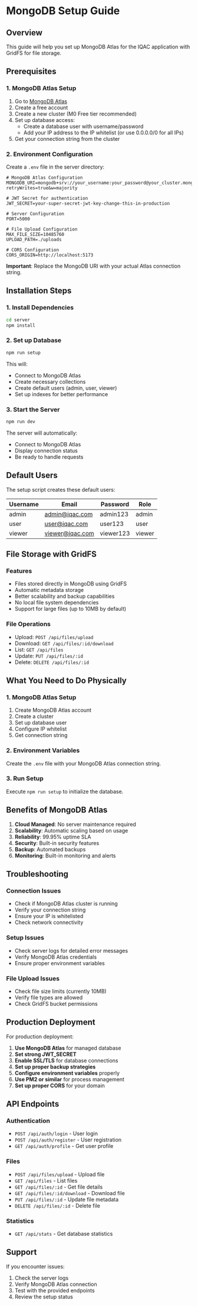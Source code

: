 # MongoDB Setup Guide

## Overview
This guide will help you set up MongoDB Atlas for the IQAC application with GridFS for file storage.

## Prerequisites

### 1. MongoDB Atlas Setup

1. Go to [MongoDB Atlas](https://www.mongodb.com/atlas)
2. Create a free account
3. Create a new cluster (M0 Free tier recommended)
4. Set up database access:
   - Create a database user with username/password
   - Add your IP address to the IP whitelist (or use 0.0.0.0/0 for all IPs)
5. Get your connection string from the cluster

### 2. Environment Configuration

Create a `.env` file in the server directory:

```env
# MongoDB Atlas Configuration
MONGODB_URI=mongodb+srv://your_username:your_password@your_cluster.mongodb.net/iqac?retryWrites=true&w=majority

# JWT Secret for authentication
JWT_SECRET=your-super-secret-jwt-key-change-this-in-production

# Server Configuration
PORT=5000

# File Upload Configuration
MAX_FILE_SIZE=10485760
UPLOAD_PATH=./uploads

# CORS Configuration
CORS_ORIGIN=http://localhost:5173
```

**Important**: Replace the MongoDB URI with your actual Atlas connection string.

## Installation Steps

### 1. Install Dependencies
```bash
cd server
npm install
```

### 2. Set up Database
```bash
npm run setup
```

This will:
- Connect to MongoDB Atlas
- Create necessary collections
- Create default users (admin, user, viewer)
- Set up indexes for better performance

### 3. Start the Server
```bash
npm run dev
```

The server will automatically:
- Connect to MongoDB Atlas
- Display connection status
- Be ready to handle requests

## Default Users

The setup script creates these default users:

| Username | Email | Password | Role |
|----------|-------|----------|------|
| admin | admin@iqac.com | admin123 | admin |
| user | user@iqac.com | user123 | user |
| viewer | viewer@iqac.com | viewer123 | viewer |

## File Storage with GridFS

### Features
- Files stored directly in MongoDB using GridFS
- Automatic metadata storage
- Better scalability and backup capabilities
- No local file system dependencies
- Support for large files (up to 10MB by default)

### File Operations
- Upload: `POST /api/files/upload`
- Download: `GET /api/files/:id/download`
- List: `GET /api/files`
- Update: `PUT /api/files/:id`
- Delete: `DELETE /api/files/:id`

## What You Need to Do Physically

### 1. MongoDB Atlas Setup
1. Create MongoDB Atlas account
2. Create a cluster
3. Set up database user
4. Configure IP whitelist
5. Get connection string

### 2. Environment Variables
Create the `.env` file with your MongoDB Atlas connection string.

### 3. Run Setup
Execute `npm run setup` to initialize the database.

## Benefits of MongoDB Atlas

1. **Cloud Managed**: No server maintenance required
2. **Scalability**: Automatic scaling based on usage
3. **Reliability**: 99.95% uptime SLA
4. **Security**: Built-in security features
5. **Backup**: Automated backups
6. **Monitoring**: Built-in monitoring and alerts

## Troubleshooting

### Connection Issues
- Check if MongoDB Atlas cluster is running
- Verify your connection string
- Ensure your IP is whitelisted
- Check network connectivity

### Setup Issues
- Check server logs for detailed error messages
- Verify MongoDB Atlas credentials
- Ensure proper environment variables

### File Upload Issues
- Check file size limits (currently 10MB)
- Verify file types are allowed
- Check GridFS bucket permissions

## Production Deployment

For production deployment:

1. **Use MongoDB Atlas** for managed database
2. **Set strong JWT_SECRET**
3. **Enable SSL/TLS** for database connections
4. **Set up proper backup strategies**
5. **Configure environment variables** properly
6. **Use PM2 or similar** for process management
7. **Set up proper CORS** for your domain

## API Endpoints

### Authentication
- `POST /api/auth/login` - User login
- `POST /api/auth/register` - User registration
- `GET /api/auth/profile` - Get user profile

### Files
- `POST /api/files/upload` - Upload file
- `GET /api/files` - List files
- `GET /api/files/:id` - Get file details
- `GET /api/files/:id/download` - Download file
- `PUT /api/files/:id` - Update file metadata
- `DELETE /api/files/:id` - Delete file

### Statistics
- `GET /api/stats` - Get database statistics

## Support

If you encounter issues:
1. Check the server logs
2. Verify MongoDB Atlas connection
3. Test with the provided endpoints
4. Review the setup status 